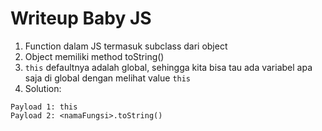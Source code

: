 # Writeup Baby JS
1. Function dalam JS termasuk subclass dari object
2. Object memiliki method toString()
3. `this` defaultnya adalah global, sehingga kita bisa tau ada variabel apa saja di global dengan melihat value `this`
4. Solution:
```
Payload 1: this
Payload 2: <namaFungsi>.toString()
```